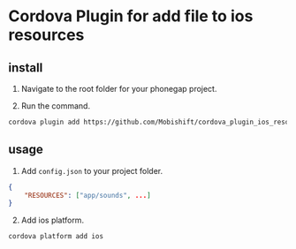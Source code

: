 # Cordova Plugin for add file to ios resources

## install

1) Navigate to the root folder for your phonegap project.

2) Run the command.

```sh
cordova plugin add https://github.com/Mobishift/cordova_plugin_ios_resources
```

## usage

1) Add `config.json` to your project folder.

```json
{
	"RESOURCES": ["app/sounds", ...]
}
```

2) Add ios platform.

```sh
cordova platform add ios
```

